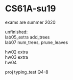 # CS61A-su19
exams are summer 2020  
  
unfinished:  
lab05_extra add_trees  
lab07 num_trees, prune_leaves  
  
hw02 extra  
hw03 extra  
hw04  
  
proj typing_test Q4-8  
